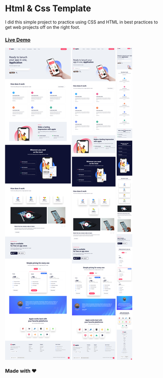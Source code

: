 # Html & Css Template

I did this simple project to practice using CSS and HTML in best practices to get web projects off on the right foot.

<h3>
  <a href="https://template-gilt-seven.vercel.app/" target="_blank"  title="Demo">
    Live Demo
  </a>
</h3>

![large-screen](largeScreen.png)
![tablet-screen](tabletScreen.png)
![small-screen](smallScreen.png)

### Made with :heart: 
